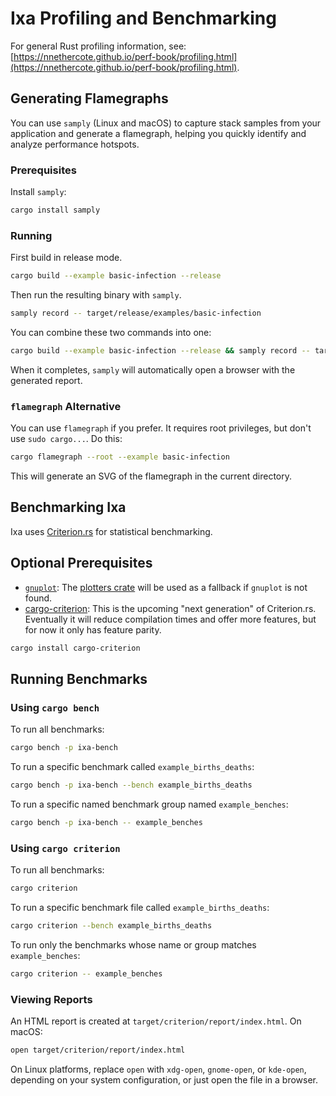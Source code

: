 # Ixa Profiling and Benchmarking

For general Rust profiling information, see: [https://nnethercote.github.io/perf-book/profiling.html](https://nnethercote.github.io/perf-book/profiling.html).

## Generating Flamegraphs

You can use `samply` (Linux and macOS) to capture stack samples from your application and generate
a flamegraph, helping you quickly identify and analyze performance hotspots.

### Prerequisites

Install `samply`:

```bash
cargo install samply
```

### Running

First build in release mode.

```bash
cargo build --example basic-infection --release
```

Then run the resulting binary with `samply`.

```bash
samply record -- target/release/examples/basic-infection
```

You can combine these two commands into one:

```bash
cargo build --example basic-infection --release && samply record -- target/release/examples/basic-infection
```

When it completes, `samply` will automatically open a browser with the generated report.

### `flamegraph` Alternative

You can use `flamegraph` if you prefer. It requires root privileges, but don't use
`sudo cargo...`. Do this:

```bash
cargo flamegraph --root --example basic-infection
```

This will generate an SVG of the flamegraph in the current directory.

## Benchmarking Ixa

Ixa uses [Criterion.rs](https://bheisler.github.io/criterion.rs/book/index.html) for statistical
benchmarking.

## Optional Prerequisites

- [`gnuplot`](http://www.gnuplot.info/): The [plotters crate](https://github.com/38/plotters) will
  be used as a fallback if `gnuplot` is not found.
- [cargo-criterion](https://bheisler.github.io/criterion.rs/book/cargo_criterion/cargo_criterion.html):
  This is the upcoming "next generation" of Criterion.rs. Eventually it will reduce compilation
  times and offer more features, but for now it only has feature parity.

```bash
cargo install cargo-criterion
```

## Running Benchmarks

### Using `cargo bench`

To run all benchmarks:

```bash
cargo bench -p ixa-bench
```

To run a specific benchmark called `example_births_deaths`:

```bash
cargo bench -p ixa-bench --bench example_births_deaths
```

To run a specific named benchmark group named `example_benches`:

```bash
cargo bench -p ixa-bench -- example_benches
```

### Using `cargo criterion`

To run all benchmarks:

```bash
cargo criterion
```

To run a specific benchmark file called `example_births_deaths`:

```bash
cargo criterion --bench example_births_deaths
```

To run only the benchmarks whose name or group matches `example_benches`:

```bash
cargo criterion -- example_benches
```

### Viewing Reports

An HTML report is created at `target/criterion/report/index.html`. On macOS:

```bash
open target/criterion/report/index.html
```

On Linux platforms, replace `open` with `xdg-open`, `gnome-open`, or `kde-open`, depending on your
system configuration, or just open the file in a browser.
